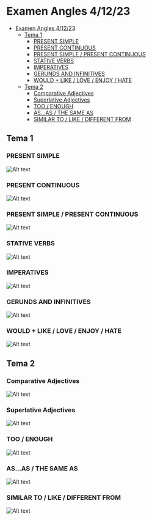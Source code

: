 # Examen Angles 4/12/23
- [Examen Angles 4/12/23](#examen-angles-41223)
  - [Tema 1](#tema-1)
    - [PRESENT SIMPLE](#present-simple)
    - [PRESENT CONTINUOUS](#present-continuous)
    - [PRESENT SIMPLE / PRESENT CONTINUOUS](#present-simple--present-continuous)
    - [STATIVE VERBS](#stative-verbs)
    - [IMPERATIVES](#imperatives)
    - [GERUNDS AND INFINITIVES](#gerunds-and-infinitives)
    - [WOULD + LIKE / LOVE / ENJOY / HATE](#would--like--love--enjoy--hate)
  - [Tema 2](#tema-2)
    - [Comparative Adjectives](#comparative-adjectives)
    - [Superlative Adjectives](#superlative-adjectives)
    - [TOO / ENOUGH](#too--enough)
    - [AS...AS / THE SAME AS](#asas--the-same-as)
    - [SIMILAR TO / LIKE / DIFFERENT FROM](#similar-to--like--different-from)
<div style="page-break-before:always"></div>

## Tema 1
### PRESENT SIMPLE
![Alt text](image-5.png)
<div style="page-break-before:always"></div>

### PRESENT CONTINUOUS
![Alt text](image-6.png)
### PRESENT SIMPLE / PRESENT CONTINUOUS
![Alt text](image-7.png)
<div style="page-break-before:always"></div>

### STATIVE VERBS
![Alt text](image-8.png)
### IMPERATIVES
![Alt text](image-9.png)
<div style="page-break-before:always"></div>

### GERUNDS AND INFINITIVES
![Alt text](image-10.png)
<div style="page-break-before:always"></div>

### WOULD + LIKE / LOVE / ENJOY / HATE
![Alt text](image-11.png)

## Tema 2
### Comparative Adjectives
![Alt text](image-1.png)
### Superlative Adjectives
![Alt text](image.png)
### TOO / ENOUGH
![Alt text](image-2.png)
<div style="page-break-before:always"></div>

### AS...AS / THE SAME AS
![Alt text](image-3.png)
### SIMILAR TO / LIKE / DIFFERENT FROM
![Alt text](image-4.png)

